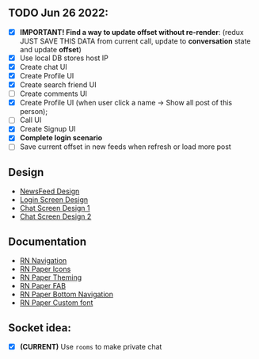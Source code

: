 ## TODO Jun 26 2022:
- [x] **IMPORTANT! Find a way to update offset without re-render**: (redux JUST SAVE THIS DATA from current call, update to **conversation** state and update **offset**)
- [x] Use local DB stores host IP
- [x] Create chat UI
- [x] Create Profile UI
- [x] Create search friend UI
- [ ] Create comments UI
- [x] Create Profile UI (when user click a name -> Show all post of this person);
- [ ] Call UI
- [x] Create Signup UI
- [x] **Complete login scenario**
- [ ] Save current offset in new feeds when refresh or load more post

## Design  
 - [NewsFeed Design](https://dribbble.com/tags/newsfeed)
 - [Login Screen Design](https://thumbs.dreamstime.com/z/mockup-screen-login-form-welcome-page-your-mobile-app-interface-design-login-page-mockup-screen-login-form-welcome-199562898.jpg)
 - [Chat Screen Design 1](https://assets.materialup.com/uploads/2c557a48-77e8-4ccc-9573-97a2509f3b07/preview.png)
 - [Chat Screen Design 2](https://i.pinimg.com/736x/1f/b9/49/1fb94995bae04dc1103c8174956ac70c.jpg)

## Documentation
 - [RN Navigation](https://reactnative.dev/docs/navigation)
 - [RN Paper Icons](https://materialdesignicons.com/)
 - [RN Paper Theming](https://callstack.github.io/react-native-paper/theming.html)
 - [RN Paper FAB](https://callstack.github.io/react-native-paper/animated-fab.html)
 - [RN Paper Bottom Navigation](https://callstack.github.io/react-native-paper/bottom-navigation.html)
 - [RN Paper Custom font](https://callstack.github.io/react-native-paper/fonts.html)

## Socket idea:  
 - [x] **(CURRENT)** Use `rooms` to make private chat
